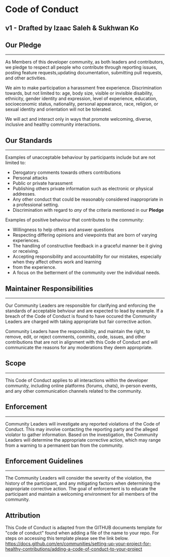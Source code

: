 # Code of Conduct

## v1 - Drafted by Izaac Saleh & Sukhwan Ko

## Our Pledge

---

As Members of this developer community, as both leaders and contributors, we pledge to
respect all people who contribute through reporting issues, posting feature requests,updating documentation,
submitting pull requests, and other activities.

We aim to make participation a harassment free experience. Discrimination towards, but not limited to: age, body size,
visible or invisible disability, ethnicity, gender identity and expression, level of
experience, education, socioeconomic status, nationality, personal appearance, race, religion, or sexual identity and
orientation will not be tolerated.

We will act and interact only in ways that promote welcoming, diverse, inclusive and healthy community interactions.

## Our Standards

---

Examples of unacceptable behaviour by participants include but are not limited to:

- Derogatory comments towards others contributions
- Personal attacks
- Public or private harassment
- Publishing others private information such as electronic or physical addresses.
- Any other conduct that could be reasonably considered inappropriate in a professional setting.
- Discrimination with regard to _any_ of the criteria mentioned in our **Pledge**

Examples of positive behaviour that contributes to the community:

- Willingness to help others and answer questions
- Respecting differing opinions and viewpoints that are born of varying experiences.
- The handling of constructive feedback in a graceful manner be it giving or receiving.
- Accepting responsibility and accountability for our mistakes, especially when they affect others work and learning
- from the experience.
- A focus on the betterment of the community over the individual needs.

## Maintainer Responsibilities

---

Our Community Leaders are responsible for clarifying and enforcing the standards of
acceptable behviour and are expected to lead by example. If a breach of the Code of Conduct is found to have occured the
Community Leaders are charged with taking appropriate but fair corrective action.

Community Leaders have the responsibility, and maintain the right, to remove, edit, or reject comments, commits, code,
issues, and other contributions that are not in alignment with this Code of Conduct and will communicate the reasons for
any moderations they deem appropriate.

## Scope

---

This Code of Conduct applies to all interactions within the developer community, including online platforms (forums, 
chats), in-person events, and any other communication channels related to the community.

## Enforcement

---

Community Leaders will investigate any reported violations of the Code of Conduct. This may involve contacting the 
reporting party and the alleged violator to gather information. Based on the investigation, the Community Leaders will 
determine the appropriate corrective action, which may range from a warning to a permanent ban from the community.

## Enforcement Guidelines

---

The Community Leaders will consider the severity of the violation, the history of the participant, and any mitigating 
factors when determining the appropriate corrective action. The goal of enforcement is to educate the participant and 
maintain a welcoming environment for all members of the community.

## Attribution

This Code of Conduct is adapted from the GITHUB documents template for "code of conduct" found when adding a file of the
name to your repo. For steps on accessing this template please see the link below.
https://docs.github.com/en/communities/setting-up-your-project-for-healthy-contributions/adding-a-code-of-conduct-to-your-project
